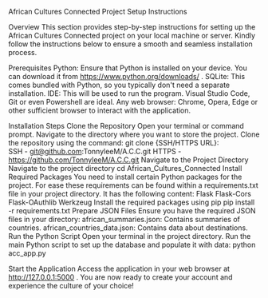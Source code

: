 African Cultures Connected Project
Setup Instructions

Overview
This section provides step-by-step instructions for setting up the African Cultures Connected project on your local machine or server. Kindly follow the instructions below to ensure a smooth and seamless installation process.

Prerequisites
Python: Ensure that Python is installed on your device. You can download it from https://www.python.org/downloads/ .
SQLite: This comes bundled with Python, so you typically don't need a separate installation.
IDE: This will be used to run the program. Visual Studio Code, Git or even Powershell are ideal.
Any web browser: Chrome, Opera, Edge or other sufficient browser to interact with the application.

Installation Steps
Clone the Repository
Open your terminal or command prompt.
Navigate to the directory where you want to store the project.
Clone the repository using the command:
	git clone {SSH/HTTPS URL}:  
SSH - git@github.com:TonnyleeM/A.C.C.git
HTTPS - https://github.com/TonnyleeM/A.C.C.git
Navigate to the Project Directory
Navigate to the project directory
cd African_Cultures_Connected
Install Required Packages
You need to install certain Python packages for the project. For ease these requirements can be found within a requirements.txt file in your project directory. It has the following content:
Flask
Flask-Cors
Flask-OAuthlib
Werkzeug
Install the required packages using pip
pip install -r requirements.txt
Prepare JSON Files
Ensure you have the required JSON files in your directory:
african_summaries.json: Contains summaries of countries.
african_countries_data.json: Contains data about destinations.
 Run the Python Script
Open your terminal in the project directory.
Run the main Python script to set up the database and populate it with data:
python acc_app.py

Start the Application
Access the application in your web browser at http://127.0.0.1:5000
.
You are now ready to create your account and experience the culture of your choice!
